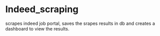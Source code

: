 # Indeed_scraping
scrapes indeed job portal, saves the srapes results in db and creates a dashboard to view the results.
